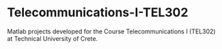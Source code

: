 # Telecommunications-I-TEL302
Matlab projects developed for the Course Telecommunications I (TEL302) at Technical University of Crete. 
